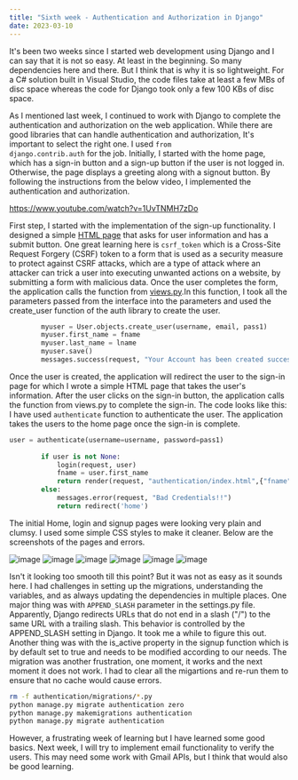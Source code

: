 ```yaml
---
title: "Sixth week - Authentication and Authorization in Django"
date: 2023-03-10
---
```


It's been two weeks since I started web development using Django and I can say that it is not so easy. At least in the beginning. So many dependencies here and there. But I think that is why it is so lightweight. For a C# solution built in Visual Studio, the code files take at least a few MBs of disc space whereas the code for Django took only a few 100 KBs of disc space. 

As I mentioned last week, I continued to work with Django to complete the authentication and authorization on the web application. While there are good libraries that can handle authentication and authorization, It's important to select the right one. I used <code>from django.contrib.auth</code> for the job. 
Initially, I started with the home page, which has a sign-in button and a sign-up button if the user is not logged in. Otherwise, the page displays a greeting along with a signout button. By following the instructions from the below video, I implemented the authentication and authorization.

<a href="https://www.youtube.com/watch?v=1UvTNMH7zDo">https://www.youtube.com/watch?v=1UvTNMH7zDo</a>

First step, I started with the implementation of the sign-up functionality. I designed a simple <a href="https://github.com/AbhilashKotha/CSCI5300_LanguageLearning_Abhilash/blob/main/PythonFiles/week5\firstWebapplicationWithDjango/authentication/templates/authentication/signup.html">HTML page</a> that asks for user information and has a submit button. One great learning here is <code>csrf_token</code> which is a Cross-Site Request Forgery (CSRF) token to a form that is used as a security measure to protect against CSRF attacks, which are a type of attack where an attacker can trick a user into executing unwanted actions on a website, by submitting a form with malicious data. Once the user completes the form, the application calls the function from <a href="https://github.com/AbhilashKotha/CSCI5300_LanguageLearning_Abhilash/blob/main/PythonFiles/week5\firstWebapplicationWithDjango/authentication/templates/authentication/views.py">views.py</a>.In this function, I took all the parameters passed from the interface into the parameters and used the create_user function of the auth library to create the user.

```python
        myuser = User.objects.create_user(username, email, pass1)
        myuser.first_name = fname
        myuser.last_name = lname
        myuser.save()
        messages.success(request, "Your Account has been created succesfully!")
```
Once the user is created, the application will redirect the user to the sign-in page for which I wrote a simple HTML page that takes the user's information. After the user clicks on the sign-in button, the application calls the function from views.py to complete the sign-in. The code looks like this: I have used <code>authenticate</code> function to authenticate the user. The application takes the users to the home page once the sign-in is complete.

```python
user = authenticate(username=username, password=pass1)
        
        if user is not None:
            login(request, user)
            fname = user.first_name
            return render(request, "authentication/index.html",{"fname":fname})
        else:
            messages.error(request, "Bad Credentials!!")
            return redirect('home')
```
The initial Home, login and signup pages were looking very plain and clumsy. I used some simple CSS styles to make it cleaner. Below are the screenshots of the pages and errors.

![image](https://user-images.githubusercontent.com/113061137/224431744-ff11b5f9-9789-47a8-943a-fc59e57c27a3.png)
![image](https://user-images.githubusercontent.com/113061137/224431773-054fe5cd-92b1-46ea-befa-9b402adb2106.png)
![image](https://user-images.githubusercontent.com/113061137/224431778-f86912a0-c4b4-4668-91da-1f8ce29bffb0.png)
![image](https://user-images.githubusercontent.com/113061137/224431792-f82d345c-3db5-4ae5-9a6e-4157110bf40c.png)
![image](https://user-images.githubusercontent.com/113061137/224431840-972f4a26-2f8f-411d-89c7-412d517f1399.png)
![image](https://user-images.githubusercontent.com/113061137/224431861-a6ff2703-f4a5-4576-b29f-e1e2830e0cc6.png)

Isn't it looking too smooth till this point? But it was not as easy as it sounds here. I had challenges in setting up the migrations, understanding the variables, and as always updating the dependencies in multiple places. One major thing was with <code>APPEND_SLASH</code> parameter in the settings.py file. Apparently, Django redirects URLs that do not end in a slash ("/") to the same URL with a trailing slash. This behavior is controlled by the APPEND_SLASH setting in Django. It took me a while to figure this out. Another thing was with the is_active property in the signup function which is by default set to true and needs to be modified according to our needs. The migration was another frustration, one moment, it works and the next moment it does not work. I had to clear all the migartions and re-run them to ensure that no cache would cause errors. 

```bash
rm -f authentication/migrations/*.py
python manage.py migrate authentication zero
python manage.py makemigrations authentication
python manage.py migrate authentication

```

However, a frustrating week of learning but I have learned some good basics. Next week, I will try to implement email functionality to verify the users. This may need some work with Gmail APIs, but I think that would also be good learning.

